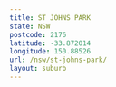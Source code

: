 ```yaml
---
title: ST JOHNS PARK
state: NSW
postcode: 2176
latitude: -33.872014
longitude: 150.88526
url: /nsw/st-johns-park/
layout: suburb
---
```

